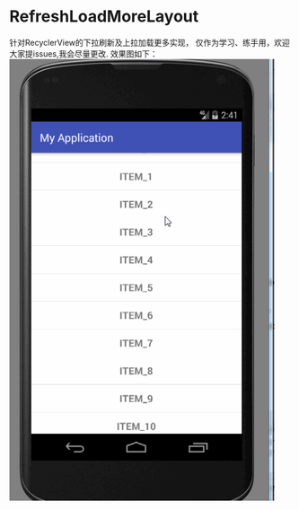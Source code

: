 # RefreshLoadMoreLayout
针对RecyclerView的下拉刷新及上拉加载更多实现，
仅作为学习、练手用，欢迎大家提issues,我会尽量更改.
效果图如下：
![image](https://github.com/zkpeng/RefreshLoadMoreLayout/blob/master/3.gif) 
